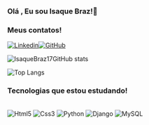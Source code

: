 ### Olá , Eu sou Isaque Braz!👋

### Meus contatos!
[![Linkedin](https://img.shields.io/badge/LinkedIn-0077B5?style=for-the-badge&logo=linkedin&logoColor=white)](https://www.linkedin.com/in/isaque-oliveira-braz-7a6a75302?lipi=urn%3Ali%3Apage%3Ad_flagship3_profile_view_base_contact_details%3B98ODsqH1T%2FKJaq5FukvN1Q%3D%3D)[![GitHub](https://img.shields.io/badge/GitHub-100000?style=for-the-badge&logo=github&logoColor=white)](https://github.com/IsaqueBraz17)

![IsaqueBraz17GitHub stats](https://github-readme-stats.vercel.app/api?username=IsaqueBraz17&show_icons=true&theme=transparent)

![Top Langs](https://github-readme-stats.vercel.app/api/top-langs/?username=IsaqueBraz17&layout=compact)

### Tecnologias que estou estudando!

<div style="display:inline-block"></br>
  <img align="center "alt="Html5" src="https://img.shields.io/badge/HTML5-E34F26?style=for-the-badge&logo=html5&logoColor=white"/>
  <img align="center "alt="Css3" src="https://img.shields.io/badge/CSS3-1572B6?style=for-the-badge&logo=css3&logoColor=white"/>
  <img align="center "alt="Python" src="https://img.shields.io/badge/Python-14354C?style=for-the-badge&logo=python&logoColor=white"/>
  <img align="center "alt="Django" src="https://img.shields.io/badge/Django-092E20?style=for-the-badge&logo=django&logoColor=white"/>
  <img align="center "alt="MySQL" src="https://img.shields.io/badge/MySQL-00000F?style=for-the-badge&logo=mysql&logoColor=white"/>
</div>


